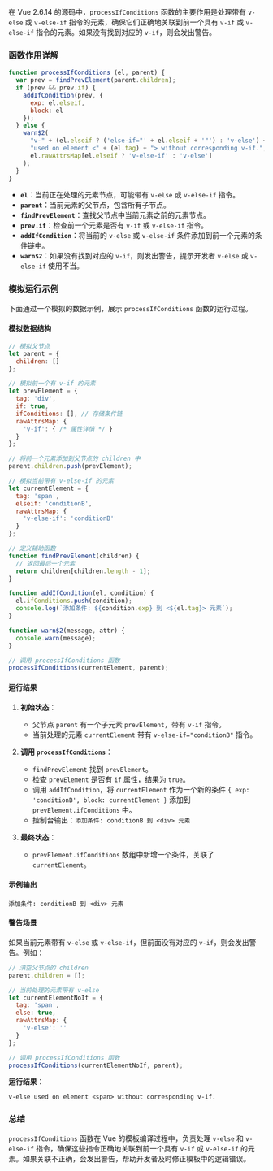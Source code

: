 在 Vue 2.6.14 的源码中，`processIfConditions` 函数的主要作用是处理带有 `v-else` 或 `v-else-if` 指令的元素，确保它们正确地关联到前一个具有 `v-if` 或 `v-else-if` 指令的元素。如果没有找到对应的 `v-if`，则会发出警告。

### 函数作用详解

```javascript
function processIfConditions (el, parent) {
  var prev = findPrevElement(parent.children);
  if (prev && prev.if) {
    addIfCondition(prev, {
      exp: el.elseif,
      block: el
    });
  } else {
    warn$2(
      "v-" + (el.elseif ? ('else-if="' + el.elseif + '"') : 'v-else') + " " +
      "used on element <" + (el.tag) + "> without corresponding v-if.",
      el.rawAttrsMap[el.elseif ? 'v-else-if' : 'v-else']
    );
  }
}
```

- **`el`**：当前正在处理的元素节点，可能带有 `v-else` 或 `v-else-if` 指令。
- **`parent`**：当前元素的父节点，包含所有子节点。
- **`findPrevElement`**：查找父节点中当前元素之前的元素节点。
- **`prev.if`**：检查前一个元素是否有 `v-if` 或 `v-else-if` 指令。
- **`addIfCondition`**：将当前的 `v-else` 或 `v-else-if` 条件添加到前一个元素的条件链中。
- **`warn$2`**：如果没有找到对应的 `v-if`，则发出警告，提示开发者 `v-else` 或 `v-else-if` 使用不当。

### 模拟运行示例

下面通过一个模拟的数据示例，展示 `processIfConditions` 函数的运行过程。

#### 模拟数据结构

```javascript
// 模拟父节点
let parent = {
  children: []
};

// 模拟前一个有 v-if 的元素
let prevElement = {
  tag: 'div',
  if: true,
  ifConditions: [], // 存储条件链
  rawAttrsMap: {
    'v-if': { /* 属性详情 */ }
  }
};

// 将前一个元素添加到父节点的 children 中
parent.children.push(prevElement);

// 模拟当前带有 v-else-if 的元素
let currentElement = {
  tag: 'span',
  elseif: 'conditionB',
  rawAttrsMap: {
    'v-else-if': 'conditionB'
  }
};

// 定义辅助函数
function findPrevElement(children) {
  // 返回最后一个元素
  return children[children.length - 1];
}

function addIfCondition(el, condition) {
  el.ifConditions.push(condition);
  console.log(`添加条件: ${condition.exp} 到 <${el.tag}> 元素`);
}

function warn$2(message, attr) {
  console.warn(message);
}

// 调用 processIfConditions 函数
processIfConditions(currentElement, parent);
```

#### 运行结果

1. **初始状态**：
   - 父节点 `parent` 有一个子元素 `prevElement`，带有 `v-if` 指令。
   - 当前处理的元素 `currentElement` 带有 `v-else-if="conditionB"` 指令。

2. **调用 `processIfConditions`**：
   - `findPrevElement` 找到 `prevElement`。
   - 检查 `prevElement` 是否有 `if` 属性，结果为 `true`。
   - 调用 `addIfCondition`，将 `currentElement` 作为一个新的条件 `{ exp: 'conditionB', block: currentElement }` 添加到 `prevElement.ifConditions` 中。
   - 控制台输出：`添加条件: conditionB 到 <div> 元素`

3. **最终状态**：
   - `prevElement.ifConditions` 数组中新增一个条件，关联了 `currentElement`。

#### 示例输出

```plaintext
添加条件: conditionB 到 <div> 元素
```

#### 警告场景

如果当前元素带有 `v-else` 或 `v-else-if`，但前面没有对应的 `v-if`，则会发出警告。例如：

```javascript
// 清空父节点的 children
parent.children = [];

// 当前处理的元素带有 v-else
let currentElementNoIf = {
  tag: 'span',
  else: true,
  rawAttrsMap: {
    'v-else': ''
  }
};

// 调用 processIfConditions 函数
processIfConditions(currentElementNoIf, parent);
```

**运行结果**：

```plaintext
v-else used on element <span> without corresponding v-if.
```

### 总结

`processIfConditions` 函数在 Vue 的模板编译过程中，负责处理 `v-else` 和 `v-else-if` 指令，确保这些指令正确地关联到前一个具有 `v-if` 或 `v-else-if` 的元素。如果关联不正确，会发出警告，帮助开发者及时修正模板中的逻辑错误。